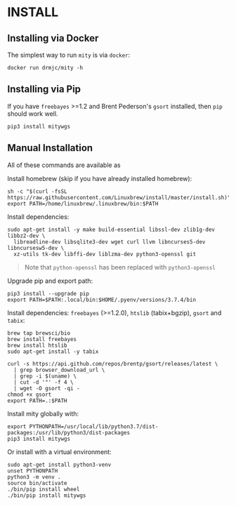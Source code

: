 # INSTALL

## Installing via Docker

The simplest way to run `mity` is via `docker`:

```
docker run drmjc/mity -h
```

## Installing via Pip

If you have `freebayes` >=1.2 and Brent Pederson's `gsort` installed, then `pip` should work well.

```
pip3 install mitywgs
```

## Manual Installation

All of these commands are available as 

Install homebrew (skip if you have already installed homebrew):
```
sh -c "$(curl -fsSL https://raw.githubusercontent.com/Linuxbrew/install/master/install.sh)"
export PATH=/home/linuxbrew/.linuxbrew/bin:$PATH
```

Install dependencies:
```
sudo apt-get install -y make build-essential libssl-dev zlib1g-dev libbz2-dev \
  libreadline-dev libsqlite3-dev wget curl llvm libncurses5-dev libncursesw5-dev \
  xz-utils tk-dev libffi-dev liblzma-dev python3-openssl git
```

> Note that `python-openssl` has been replaced with `python3-openssl`

Upgrade pip and export path:
```
pip3 install --upgrade pip
export PATH=$PATH:.local/bin:$HOME/.pyenv/versions/3.7.4/bin
```

Install dependencies: `freebayes` (>=1.2.0), `htslib` (tabix+bgzip), `gsort` and `tabix`:

```
brew tap brewsci/bio
brew install freebayes
brew install htslib
sudo apt-get install -y tabix

curl -s https://api.github.com/repos/brentp/gsort/releases/latest \
  | grep browser_download_url \
  | grep -i $(uname) \
  | cut -d '"' -f 4 \
  | wget -O gsort -qi -
chmod +x gsort
export PATH=.:$PATH
```

Install mity globally with: 
```
export PYTHONPATH=/usr/local/lib/python3.7/dist-packages:/usr/lib/python3/dist-packages
pip3 install mitywgs
```

Or install with a virtual environment:
```
sudo apt-get install python3-venv
unset PYTHONPATH
python3 -m venv .
source bin/activate
./bin/pip install wheel
./bin/pip install mitywgs
```
